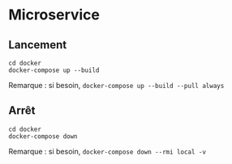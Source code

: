 # Microservice

## Lancement
```
cd docker
docker-compose up --build 
```
Remarque : si besoin, ```docker-compose up --build --pull always```

## Arrêt
```
cd docker 
docker-compose down
```
Remarque : si besoin,  ```docker-compose down --rmi local -v``` 
